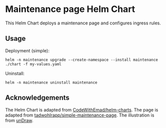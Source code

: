 # Maintenance page Helm Chart

This Helm Chart deploys a maintenance page and configures ingress rules.

## Usage

Deployment (simple):

```shell
helm -n maintenance upgrade --create-namespace --install maintenance ./chart -f my-values.yaml
```

Uninstall:

```shell
helm -n maintenance uninstall maintenance
```

## Acknowledgements

The Helm Chart is adapted from [CodeWithEmad/helm-charts](https://github.com/CodeWithEmad/helm-charts/).
The page is adapted from [tadwohlrapp/simple-maintenance-page](https://github.com/tadwohlrapp/simple-maintenance-page/).
The illustration is from [unDraw](https://undraw.co/).

